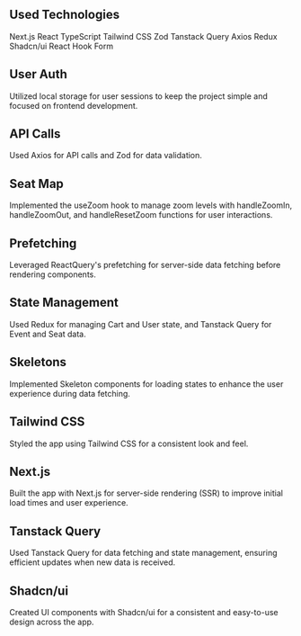 ## Used Technologies

Next.js
React
TypeScript
Tailwind CSS
Zod
Tanstack Query
Axios
Redux
Shadcn/ui
React Hook Form

## User Auth

Utilized local storage for user sessions to keep the project simple and focused on frontend development.

## API Calls

Used Axios for API calls and Zod for data validation.

## Seat Map

Implemented the useZoom hook to manage zoom levels with handleZoomIn, handleZoomOut, and handleResetZoom functions for user interactions.

## Prefetching

Leveraged ReactQuery's prefetching for server-side data fetching before rendering components.

## State Management

Used Redux for managing Cart and User state, and Tanstack Query for Event and Seat data.

## Skeletons

Implemented Skeleton components for loading states to enhance the user experience during data fetching.

## Tailwind CSS

Styled the app using Tailwind CSS for a consistent look and feel.

## Next.js

Built the app with Next.js for server-side rendering (SSR) to improve initial load times and user experience.

## Tanstack Query

Used Tanstack Query for data fetching and state management, ensuring efficient updates when new data is received.

## Shadcn/ui

Created UI components with Shadcn/ui for a consistent and easy-to-use design across the app.

